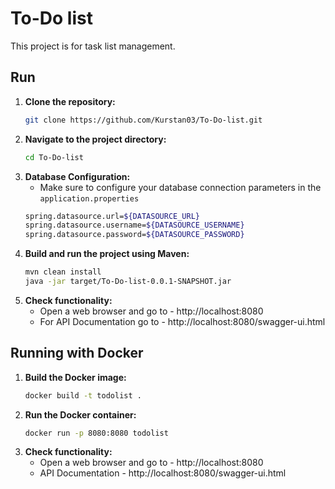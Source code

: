 # To-Do list
This project is for task list management.

## Run
1. **Clone the repository:**
   ```bash
   git clone https://github.com/Kurstan03/To-Do-list.git
   
2. **Navigate to the project directory:**
    ```bash
   cd To-Do-list
   
3. **Database Configuration:**
   - Make sure to configure your database connection parameters in the `application.properties`
    ```bash
   spring.datasource.url=${DATASOURCE_URL}
   spring.datasource.username=${DATASOURCE_USERNAME}
   spring.datasource.password=${DATASOURCE_PASSWORD}

4. **Build and run the project using Maven:**
    ```bash
   mvn clean install
   java -jar target/To-Do-list-0.0.1-SNAPSHOT.jar
   
5. **Check functionality:**
   - Open a web browser and go to - http://localhost:8080
   - For API Documentation go to - http://localhost:8080/swagger-ui.html 
   
##  Running with Docker

1. **Build the Docker image:**
    ```bash
   docker build -t todolist .

2. **Run the Docker container:**
    ```bash
   docker run -p 8080:8080 todolist
   
3. **Check functionality:**
    - Open a web browser and go to - http://localhost:8080
    - API Documentation - http://localhost:8080/swagger-ui.html